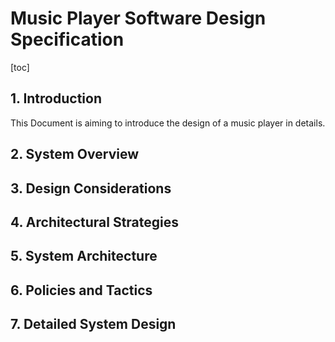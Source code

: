 # Music Player Software Design Specification 

[toc]



## 1. Introduction

This Document is aiming to introduce the design of a music player in details.

## 2. System Overview

## 3. Design Considerations

## 4. Architectural Strategies

## 5. System Architecture

## 6. Policies and Tactics

## 7. Detailed System Design

